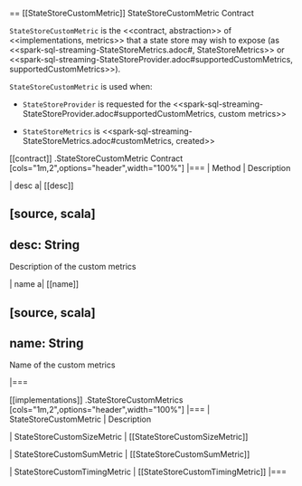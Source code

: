== [[StateStoreCustomMetric]] StateStoreCustomMetric Contract

`StateStoreCustomMetric` is the <<contract, abstraction>> of <<implementations, metrics>> that a state store may wish to expose (as <<spark-sql-streaming-StateStoreMetrics.adoc#, StateStoreMetrics>> or <<spark-sql-streaming-StateStoreProvider.adoc#supportedCustomMetrics, supportedCustomMetrics>>).

`StateStoreCustomMetric` is used when:

* `StateStoreProvider` is requested for the <<spark-sql-streaming-StateStoreProvider.adoc#supportedCustomMetrics, custom metrics>>

* `StateStoreMetrics` is <<spark-sql-streaming-StateStoreMetrics.adoc#customMetrics, created>>

[[contract]]
.StateStoreCustomMetric Contract
[cols="1m,2",options="header",width="100%"]
|===
| Method
| Description

| desc
a| [[desc]]

[source, scala]
----
desc: String
----

Description of the custom metrics

| name
a| [[name]]

[source, scala]
----
name: String
----

Name of the custom metrics

|===

[[implementations]]
.StateStoreCustomMetrics
[cols="1m,2",options="header",width="100%"]
|===
| StateStoreCustomMetric
| Description

| StateStoreCustomSizeMetric
| [[StateStoreCustomSizeMetric]]

| StateStoreCustomSumMetric
| [[StateStoreCustomSumMetric]]

| StateStoreCustomTimingMetric
| [[StateStoreCustomTimingMetric]]
|===
